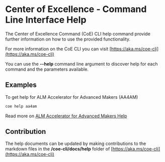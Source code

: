 # Center of Excellence - Command Line Interface Help

The Center of Excellence Command (CoE) CLI help command provide further information on how to use the provided functionality. 

For more information on the CoE CLI you can visit [https://aka.ms/coe-cli](https://aka.ms/coe-cli)

You can use the **--help** command line argument to discover  help for each command and the parameters available.

## Examples

To get help for ALM Accelerator for Advanced Makers (AA4AM)

```bash
coe help aa4am
```

Read more on [ALM Accelerator for Advanced Makers Help](./aa4am/overview.md)

## Contribution

The help documents can be updated by making contributions to the markdown files in the **/coe-cli/docs/help** folder of [https://aka.ms/coe-cli](https://aka.ms/coe-cli)